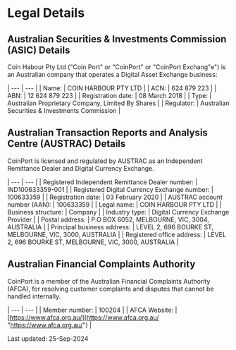 # Legal Details

## Australian Securities & Investments Commission (ASIC) Details

Coin Habour Pty Ltd ("Coin Port" or "CoinPort" or "CoinPort Exchang"e") is an Australian company that operates a Digital Asset Exchange business:

| --- | --- |
| Name: | COIN HARBOUR PTY LTD |
| ACN: | 624 879 223 |
| ABN: | 12 624 879 223 |
| Registration date: | 08 March 2018 |
| Type: | Australian Proprietary Company, Limited By Shares |
| Regulator: | Australian Securities & Investments Commission |

## Australian Transaction Reports and Analysis Centre (AUSTRAC) Details

CoinPort is licensed and regulated by AUSTRAC as an Independent Remittance Dealer and Digital Currency Exchange.

| --- | --- |
| Registered Independent Remittance Dealer number: | IND100633359-001 |
| Registered Digital Currency Exchange number: | 100633359 |
| Registration date: | 03 February 2020 |
| AUSTRAC account number (AAN): | 100633359 |
| Legal name: | COIN HARBOUR PTY LTD |
| Business structure: | Company |
| Industry type: | Digital Currency Exchange Provider |
| Postal address: | P.O BOX 6052, MELBOURNE, VIC, 3004, AUSTRALIA |
| Principal business address: | LEVEL 2, 696 BOURKE ST, MELBOURNE, VIC, 3000, AUSTRALIA |
| Registered office address: | LEVEL 2, 696 BOURKE ST, MELBOURNE, VIC, 3000, AUSTRALIA |

## Australian Financial Complaints Authority

CoinPort is a member of the Australian Financial Complaints Authority (AFCA), for resolving customer complaints and disputes that cannot be handled internally.

| --- | --- |
| Member number: | 100204 |
| AFCA Website: | [https://www.afca.org.au/](https://www.afca.org.au/ "https://www.afca.org.au/") |

Last updated: 25-Sep-2024